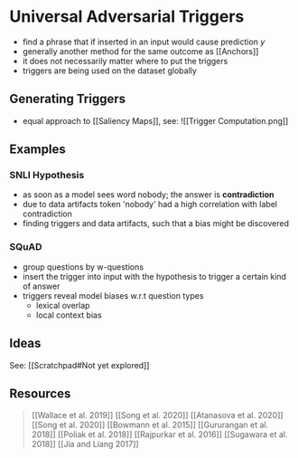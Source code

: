 # Universal Adversarial Triggers
- find a phrase that if inserted in an input would cause prediction $y$
- generally another method for the same outcome as [[Anchors]]
- it does not necessarily matter where to put the triggers
- triggers are being used on the dataset globally

## Generating Triggers
- equal approach to [[Saliency Maps]], see:
![[Trigger Computation.png]]

## Examples
### SNLI Hypothesis

- as soon as a model sees word nobody; the answer is **contradiction**
- due to data artifacts token 'nobody' had a high correlation with label contradiction
- finding triggers and data artifacts, such that a bias might be discovered

### SQuAD

- group questions by w-questions
- insert the trigger into input with the hypothesis to trigger a certain kind of answer
- triggers reveal model biases w.r.t question types
	- lexical overlap
	- local context bias

## Ideas
See: [[Scratchpad#Not yet explored]]

## Resources
> [[Wallace et al. 2019]] 
> [[Song et al. 2020]] 
> [[Atanasova et al. 2020]]
> [[Song et al. 2020]]
> [[Bowmann et al. 2015]]
> [[Gururangan et al. 2018]] 
> [[Poliak et al. 2018]]
> [[Rajpurkar et al. 2016]]
> [[Sugawara et al. 2018]]
> [[Jia and Liang 2017]]